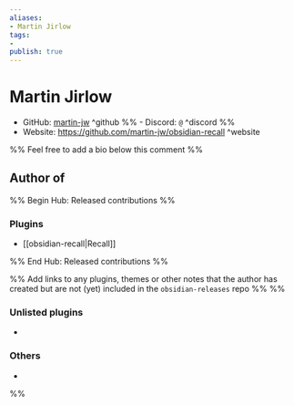 ```yaml
---
aliases:
- Martin Jirlow
tags: 
- 
publish: true
---
```


# Martin Jirlow

- GitHub: [martin-jw](https://github.com/martin-jw/) ^github
%% - Discord: `@` ^discord %%
- Website: <https://github.com/martin-jw/obsidian-recall> ^website
<!-- - [[Publish sites|Publish site]]: ^publish -->

%% Feel free to add a bio below this comment %%


## Author of

%% Begin Hub: Released contributions %%
### Plugins
- [[obsidian-recall|Recall]]

%% End Hub: Released contributions %%

%% Add links to any plugins, themes or other notes that the author has created but are not (yet) included in the `obsidian-releases` repo %%
%%
### Unlisted plugins

- 

### Others

- 
%%

<!--
## Sponsor this author

- [[GitHub sponsors]]: [Sponsor @martin-jw on GitHub Sponsors](https://github.com/sponsors/martin-jw) ^github-sponsor
- [[Buy me a coffee]]: ^buy-me-a-coffee
- [[PayPal]]: ^paypal
- [[Patreon]]: ^patreon

-->

<!--
## Follow this author

- [[YouTube Channels|On YouTube]]: ^youtube
- Twitter: ^twitter
- ...
-->